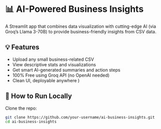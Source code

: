 # 📊 AI-Powered Business Insights

A Streamlit app that combines data visualization with cutting-edge AI (via Groq’s Llama 3-70B) to provide business-friendly insights from CSV data.

## 💡 Features

- Upload any small business-related CSV
- View descriptive stats and visualizations
- Get smart AI-generated summaries and action steps
- 100% Free using Groq API (no OpenAI needed)
- Clean UI, deployable anywhere )

## 🧪 How to Run Locally

Clone the repo:
```bash
git clone https://github.com/your-username/ai-business-insights.git
cd ai-business-insights
